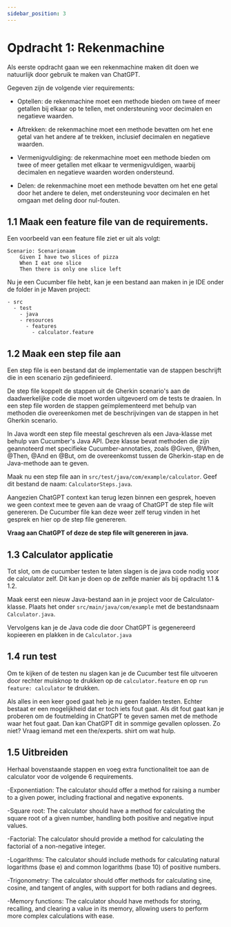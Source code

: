 ```yaml
---
sidebar_position: 3
---
```


# Opdracht 1: Rekenmachine
Als eerste opdracht gaan we een rekenmachine maken dit doen we natuurlijk door gebruik te maken van ChatGPT.

Gegeven zijn de volgende vier requirements:

- Optellen: de rekenmachine moet een methode bieden om twee of meer getallen bij elkaar op te tellen, met ondersteuning voor decimalen en negatieve waarden.

- Aftrekken: de rekenmachine moet een methode bevatten om het ene getal van het andere af te trekken, inclusief decimalen en negatieve waarden.

- Vermenigvuldiging: de rekenmachine moet een methode bieden om twee of meer getallen met elkaar te vermenigvuldigen, waarbij decimalen en negatieve waarden worden ondersteund.

- Delen: de rekenmachine moet een methode bevatten om het ene getal door het andere te delen, met ondersteuning voor decimalen en het omgaan met deling door nul-fouten.

##  1.1 Maak een feature file van de requirements.

Een voorbeeld van een feature file ziet er uit als volgt:
```
Scenario: Scenarionaam
    Given I have two slices of pizza
    When I eat one slice
    Then there is only one slice left
```
Nu je een Cucumber file hebt, kan je een bestand aan maken in je IDE onder de folder in je Maven project:
```
- src
  - test
    - java
    - resources
      - features
        - calculator.feature
```
## 1.2 Maak een step file aan
Een step file is een bestand dat de implementatie van de stappen beschrijft die in een scenario zijn gedefinieerd.

De step file koppelt de stappen uit de Gherkin scenario's aan de daadwerkelijke code die moet worden uitgevoerd om de tests te draaien. In een step file worden de stappen geïmplementeerd met behulp van methoden die overeenkomen met de beschrijvingen van de stappen in het Gherkin scenario.

In Java wordt een step file meestal geschreven als een Java-klasse met behulp van Cucumber's Java API. Deze klasse bevat methoden die zijn geannoteerd met specifieke Cucumber-annotaties, zoals @Given, @When, @Then, @And en @But, om de overeenkomst tussen de Gherkin-stap en de Java-methode aan te geven.

Maak nu een step file aan in `src/test/java/com/example/calculator`. Geef dit bestand de naam: `CalculatorSteps.java`.

Aangezien ChatGPT context kan terug lezen binnen een gesprek, hoeven we geen context mee te geven aan de vraag of ChatGPT de step file wilt genereren. De Cucumber file kan deze weer zelf terug vinden in het gesprek en hier op de step file genereren.

<b>
Vraag aan ChatGPT of deze de step file wilt genereren in java.
</b>

## 1.3 Calculator applicatie

Tot slot, om de cucumber testen te laten slagen is de java code nodig voor de calculator zelf. Dit kan je doen op de zelfde manier als bij opdracht 1.1 & 1.2.


Maak eerst een nieuw Java-bestand aan in je project voor de Calculator-klasse. Plaats het onder `src/main/java/com/example` met de bestandsnaam `Calculator.java`.

Vervolgens kan je de Java code die door ChatGPT is gegenereerd kopieeren en plakken in de `Calculator.java`

## 1.4 run test
Om te kijken of de testen nu slagen kan je de Cucumber test file uitvoeren door rechter muisknop te drukken op de `calculator.feature` en op `run feature: calculator` te drukken.

Als alles in een keer goed gaat heb je nu geen faalden testen. Echter bestaat er een mogelijkheid dat er toch iets fout gaat. 
Als dit fout gaat kan je proberen om de foutmelding in ChatGPT te geven samen met de methode waar het fout gaat. Dan kan ChatGPT dit in sommige gevallen oplossen.
Zo niet? Vraag iemand met een the/experts. shirt om wat hulp.

## 1.5 Uitbreiden
Herhaal bovenstaande stappen en voeg extra functionaliteit toe aan de calculator voor de volgende 6 requirements.

-Exponentiation: The calculator should offer a method for raising a number to a given power, including fractional and negative exponents.

-Square root: The calculator should have a method for calculating the square root of a given number, handling both positive and negative input values.

-Factorial: The calculator should provide a method for calculating the factorial of a non-negative integer.

-Logarithms: The calculator should include methods for calculating natural logarithms (base e) and common logarithms (base 10) of positive numbers.

-Trigonometry: The calculator should offer methods for calculating sine, cosine, and tangent of angles, with support for both radians and degrees.

-Memory functions: The calculator should have methods for storing, recalling, and clearing a value in its memory, allowing users to perform more complex calculations with ease.
